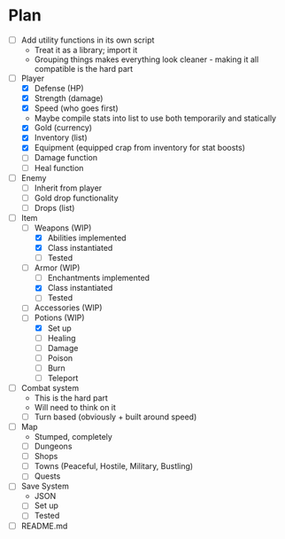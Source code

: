 # Plan

- [ ] Add utility functions in its own script
	- Treat it as a library; import it
	- Grouping things makes everything look cleaner - making it all compatible is the hard part
- [ ] Player
	- [x] Defense (HP)
	- [x] Strength (damage)
	- [x] Speed (who goes first)
	- Maybe compile stats into list to use both temporarily and statically
	- [x] Gold (currency)
	- [x] Inventory (list)
	- [x] Equipment (equipped crap from inventory for stat boosts)
	- [ ] Damage function
	- [ ] Heal function
- [ ] Enemy
	- [ ] Inherit from player
	- [ ] Gold drop functionality
	- [ ] Drops (list)
- [ ] Item
	- [ ] Weapons (WIP)
		- [x] Abilities implemented
		- [x] Class instantiated
		- [ ] Tested
	- [ ] Armor (WIP)
		- [ ] Enchantments implemented
		- [x] Class instantiated
		- [ ] Tested
	- [ ] Accessories (WIP)
	- [ ] Potions (WIP)
		- [x] Set up
		- [ ] Healing
		- [ ] Damage
		- [ ] Poison
		- [ ] Burn
		- [ ] Teleport
- [ ] Combat system
	- This is the hard part
	- Will need to think on it
	- [ ] Turn based (obviously + built around speed)
- [ ] Map
	- Stumped, completely
	- [ ] Dungeons
	- [ ] Shops
	- [ ] Towns (Peaceful, Hostile, Military, Bustling)
	- [ ] Quests
- [ ] Save System
	- JSON
	- [ ] Set up
	- [ ] Tested
- [ ] README.md